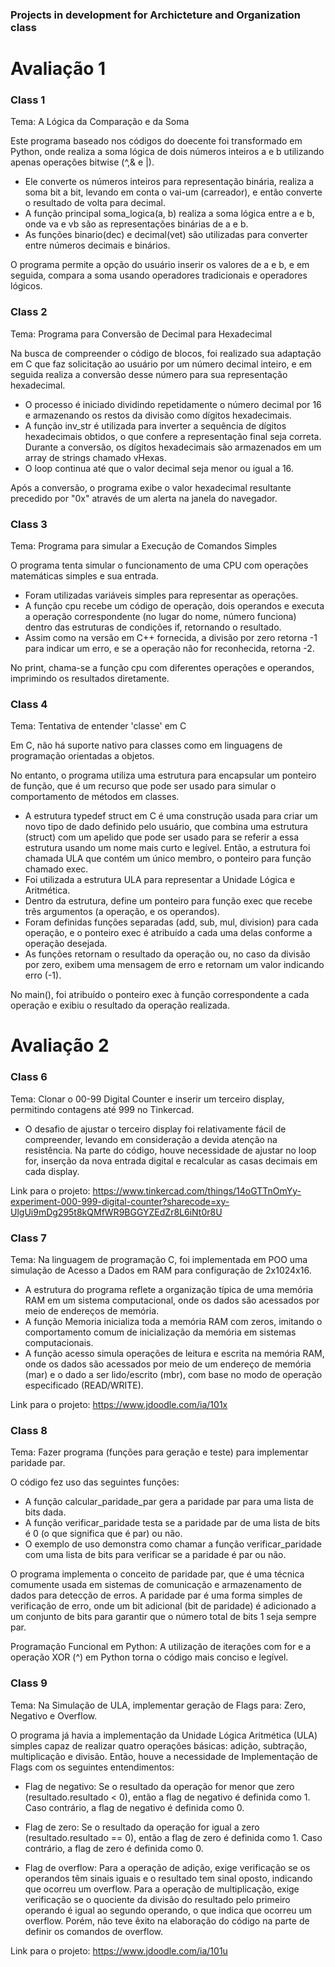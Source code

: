 ### Projects in development for Archicteture and Organization class
# Avaliação 1
### Class 1
Tema: A Lógica da Comparação e da Soma

Este programa baseado nos códigos do doecente foi transformado em Python, onde realiza a soma lógica de dois números inteiros a e b utilizando apenas 
operações bitwise (^,& e |). 
* Ele converte os números inteiros para representação binária, realiza a soma bit a bit, levando em conta o vai-um (carreador), e então converte o resultado de volta para decimal.
* A função principal soma_logica(a, b) realiza a soma lógica entre a e b, onde va e vb são as representações binárias de a e b.
* As funções binario(dec) e decimal(vet) são utilizadas para converter entre números decimais e binários.

O programa permite a opção do usuário inserir os valores de a e b, e em seguida, compara a soma usando operadores tradicionais e operadores lógicos.

### Class 2
Tema: Programa para Conversão de Decimal para Hexadecimal

Na busca de compreender o código de blocos, foi realizado sua adaptação em C que faz solicitação ao usuário por um número decimal inteiro, e em seguida realiza a conversão desse número para sua representação hexadecimal.
* O processo é iniciado dividindo repetidamente o número decimal por 16 e armazenando os restos da divisão como dígitos hexadecimais. 
* A função inv_str é utilizada para inverter a sequência de dígitos hexadecimais obtidos, o que confere a representação final seja correta. Durante a conversão, os dígitos hexadecimais são armazenados em um array de strings chamado vHexas. 
* O loop continua até que o valor decimal seja menor ou igual a 16.

Após a conversão, o programa exibe o valor hexadecimal resultante precedido por "0x" através de um alerta na janela do navegador. 

### Class 3
Tema: Programa para simular a Execução de Comandos Simples

O programa tenta simular o funcionamento de uma CPU com operações matemáticas simples e sua entrada.
* Foram utilizadas variáveis simples para representar as operações.
* A função cpu recebe um código de operação, dois operandos e executa a operação correspondente (no lugar do nome, número funciona) dentro das estruturas de condições if, retornando o resultado.
* Assim como na versão em C++ fornecida, a divisão por zero retorna -1 para indicar um erro, e se a operação não for reconhecida, retorna -2.

No print, chama-se a função cpu com diferentes operações e operandos, imprimindo os resultados diretamente.

### Class 4
Tema: Tentativa de entender 'classe' em C

Em C, não há suporte nativo para classes como em linguagens de programação orientadas a objetos.

No entanto, o programa utiliza uma estrutura para encapsular um ponteiro de função, que é um recurso que pode ser usado para simular o comportamento de métodos em classes. 
* A estrutura typedef struct em C é uma construção usada para criar um novo tipo de dado definido pelo usuário, que combina uma estrutura (struct) com um apelido que pode ser usado para se referir a 
essa estrutura usando um nome mais curto e legível. Então, a estrutura foi chamada ULA que contém um único membro, o ponteiro para função chamado exec.
* Foi utilizada a estrutura ULA para representar a Unidade Lógica e Aritmética.
* Dentro da estrutura, define um ponteiro para função exec que recebe três argumentos (a operação, e os operandos).
* Foram definidas funções separadas (add, sub, mul, division) para cada operação, e o ponteiro exec é atribuído a cada uma delas conforme a operação desejada.
* As funções retornam o resultado da operação ou, no caso da divisão por zero, exibem uma mensagem de erro e retornam um valor indicando erro (-1).

No main(), foi atribuído o ponteiro exec à função correspondente a cada operação e exibiu o resultado da operação realizada.

# Avaliação 2
### Class 6
Tema: Clonar o 00-99 Digital Counter e inserir um terceiro display, permitindo contagens até 999 no Tinkercad.

* O desafio de ajustar o terceiro display foi relativamente fácil de compreender, levando em consideração a devida atenção na resistência. Na parte do código, houve necessidade de ajustar no loop for, inserção da nova entrada digital e recalcular as casas decimais em cada display.
  
Link para o projeto: https://www.tinkercad.com/things/14oGTTnOmYy-experiment-000-999-digital-counter?sharecode=xy-UlgUi9mDg295t8kQMfWR9BGGYZEdZr8L6iNt0r8U

### Class 7
Tema: Na linguagem de programação C, foi implementada em POO uma simulação de Acesso a Dados em RAM para configuração de 2x1024x16.

* A estrutura do programa reflete a organização típica de uma memória RAM em um sistema computacional, onde os dados são acessados por meio de endereços de memória.
* A função Memoria inicializa toda a memória RAM com zeros, imitando o comportamento comum de inicialização da memória em sistemas computacionais.
* A função acesso simula operações de leitura e escrita na memória RAM, onde os dados são acessados por meio de um endereço de memória (mar) e o dado a ser lido/escrito (mbr), com base no modo de operação especificado (READ/WRITE).

Link para o projeto: https://www.jdoodle.com/ia/101x

### Class 8
Tema: Fazer programa (funções para geração e teste) para implementar paridade par.

O código fez uso das seguintes funções: 
* A função calcular_paridade_par gera a paridade par para uma lista de bits dada.
* A função verificar_paridade testa se a paridade par de uma lista de bits é 0 (o que significa que é par) ou não.
* O exemplo de uso demonstra como chamar a função verificar_paridade com uma lista de bits para verificar se a paridade é par ou não.

O programa implementa o conceito de paridade par, que é uma técnica comumente usada em sistemas de comunicação e armazenamento de dados para detecção de erros. A paridade par é uma forma simples de verificação de erro, onde um bit adicional (bit de paridade) é adicionado a um conjunto de bits para garantir que o número total de bits 1 seja sempre par.

Programação Funcional em Python: A utilização de iterações com for e a operação XOR (^) em Python torna o código mais conciso e legível.

### Class 9
Tema: Na Simulação de ULA, implementar geração de Flags para: Zero, Negativo e Overflow.

O programa já havia a implementação da Unidade Lógica Aritmética (ULA) simples capaz de realizar quatro operações básicas: adição, subtração, multiplicação e divisão. Então, houve a necessidade de Implementação de Flags com os seguintes entendimentos:

* Flag de negativo: Se o resultado da operação for menor que zero (resultado.resultado < 0), então a flag de negativo é definida como 1.
Caso contrário, a flag de negativo é definida como 0.

* Flag de zero: Se o resultado da operação for igual a zero (resultado.resultado == 0), então a flag de zero é definida como 1.
Caso contrário, a flag de zero é definida como 0.

* Flag de overflow: Para a operação de adição, exige verificação se os operandos têm sinais iguais e o resultado tem sinal oposto, indicando que ocorreu um overflow. Para a operação de multiplicação, exige verificação se o quociente da divisão do resultado pelo primeiro operando é igual ao segundo operando, o que indica que ocorreu um overflow.
Porém, não teve êxito na elaboração do código na parte de definir os comandos de overflow.

Link para o projeto: https://www.jdoodle.com/ia/101u

